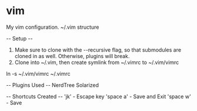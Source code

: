 vim
===

My vim configuration.  ~/.vim structure

-- Setup --
1. Make sure to clone with the --recursive flag, so that submodules are cloned in as well.  Otherwise, plugins will break.
2. Clone into ~/.vim, then create symlink from ~/.vimrc to ~/.vim/vimrc

ln -s ~/.vim/vimrc ~/.vimrc


-- Plugins Used --
NerdTree
Solarized

-- Shortcuts Created --
'jk' - Escape key
'space a' - Save and Exit
'space w' - Save
